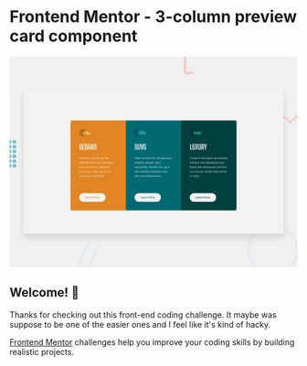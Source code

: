 # Frontend Mentor - 3-column preview card component

![Design preview for the 3-column preview card component coding challenge](./design/desktop-preview.jpg)

## Welcome! 👋

Thanks for checking out this front-end coding challenge. It maybe was suppose to be one of the easier ones and I feel like it's kind of hacky.

[Frontend Mentor](https://www.frontendmentor.io) challenges help you improve your coding skills by building realistic projects.